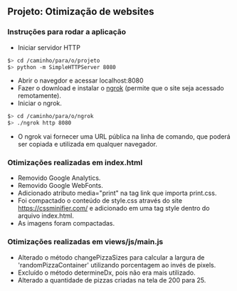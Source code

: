 ## Projeto: Otimização de websites

### Instruções para rodar a aplicação

  -  Iniciar servidor HTTP

  ```bash
  $> cd /caminho/para/o/projeto
  $> python -m SimpleHTTPServer 8080
  ```

  -  Abrir o navegdor e acessar localhost:8080
  -  Fazer o download e instalar o [ngrok](https://ngrok.com/) (permite que o site seja acessado remotamente).
  -  Iniciar o ngrok.

  ``` bash
  $> cd /caminho/para/o/ngrok
  $> ./ngrok http 8080
  ```
  -  O ngrok vai fornecer uma URL pública na linha de comando, que poderá ser copiada e utilizada em qualquer navegador.

### Otimizações realizadas em index.html
  - Removido Google Analytics.
  - Removido Google WebFonts.
  - Adicionado atributo media="print" na tag link que importa print.css.
  - Foi compactado o conteúdo de style.css através do site https://cssminifier.com/ e adicionado em uma tag style dentro do arquivo index.html.
  - As imagens foram compactadas.

### Otimizações realizadas em views/js/main.js
  - Alterado o método changePizzaSizes para calcular a largura de 'randomPizzaContainer' utilizando porcentagem ao invés de pixels.
  - Excluído o método determineDx, pois não era mais utilizado.
  - Alterado a quantidade de pizzas criadas na tela de 200 para 25.
